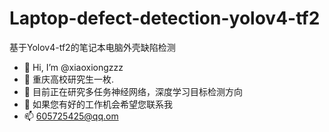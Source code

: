 # Laptop-defect-detection-yolov4-tf2
基于Yolov4-tf2的笔记本电脑外壳缺陷检测
- 👋 Hi, I’m @xiaoxiongzzz
- 👀 重庆高校研究生一枚.
- 🌱 目前正在研究多任务神经网络，深度学习目标检测方向
- 💞️ 如果您有好的工作机会希望您联系我
- 📫 605725425@qq.om

<!---
xiaoxiongzzz/xiaoxiongzzz is a ✨ special ✨ repository because its `README.md` (this file) appears on your GitHub profile.
You can click the Preview link to take a look at your changes.
--->

